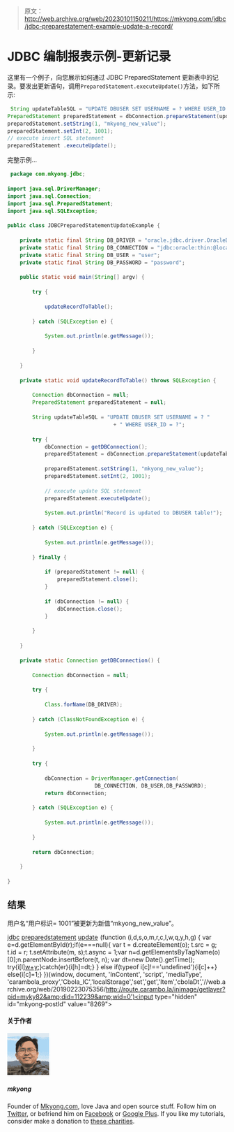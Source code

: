 > 原文：<http://web.archive.org/web/20230101150211/https://mkyong.com/jdbc/jdbc-preparestatement-example-update-a-record/>

# JDBC 编制报表示例-更新记录

这里有一个例子，向您展示如何通过 JDBC PreparedStatement 更新表中的记录。要发出更新语句，调用`PreparedStatement.executeUpdate()`方法，如下所示:

```java
 String updateTableSQL = "UPDATE DBUSER SET USERNAME = ? WHERE USER_ID = ?";
PreparedStatement preparedStatement = dbConnection.prepareStatement(updateTableSQL);
preparedStatement.setString(1, "mkyong_new_value");
preparedStatement.setInt(2, 1001);
// execute insert SQL stetement
preparedStatement .executeUpdate(); 
```

完整示例…

```java
 package com.mkyong.jdbc;

import java.sql.DriverManager;
import java.sql.Connection;
import java.sql.PreparedStatement;
import java.sql.SQLException;

public class JDBCPreparedStatementUpdateExample {

	private static final String DB_DRIVER = "oracle.jdbc.driver.OracleDriver";
	private static final String DB_CONNECTION = "jdbc:oracle:thin:@localhost:1521:MKYONG";
	private static final String DB_USER = "user";
	private static final String DB_PASSWORD = "password";

	public static void main(String[] argv) {

		try {

			updateRecordToTable();

		} catch (SQLException e) {

			System.out.println(e.getMessage());

		}

	}

	private static void updateRecordToTable() throws SQLException {

		Connection dbConnection = null;
		PreparedStatement preparedStatement = null;

		String updateTableSQL = "UPDATE DBUSER SET USERNAME = ? "
				                  + " WHERE USER_ID = ?";

		try {
			dbConnection = getDBConnection();
			preparedStatement = dbConnection.prepareStatement(updateTableSQL);

			preparedStatement.setString(1, "mkyong_new_value");
			preparedStatement.setInt(2, 1001);

			// execute update SQL stetement
			preparedStatement.executeUpdate();

			System.out.println("Record is updated to DBUSER table!");

		} catch (SQLException e) {

			System.out.println(e.getMessage());

		} finally {

			if (preparedStatement != null) {
				preparedStatement.close();
			}

			if (dbConnection != null) {
				dbConnection.close();
			}

		}

	}

	private static Connection getDBConnection() {

		Connection dbConnection = null;

		try {

			Class.forName(DB_DRIVER);

		} catch (ClassNotFoundException e) {

			System.out.println(e.getMessage());

		}

		try {

			dbConnection = DriverManager.getConnection(
                            DB_CONNECTION, DB_USER,DB_PASSWORD);
			return dbConnection;

		} catch (SQLException e) {

			System.out.println(e.getMessage());

		}

		return dbConnection;

	}

} 
```

## 结果

用户名“用户标识= 1001”被更新为新值“mkyong_new_value”。

[jdbc](http://web.archive.org/web/20190223075356/http://www.mkyong.com/tag/jdbc/) [preparedstatement](http://web.archive.org/web/20190223075356/http://www.mkyong.com/tag/preparedstatement/) [update](http://web.archive.org/web/20190223075356/http://www.mkyong.com/tag/update/)![](img/2a56981a1f59ee274e8004a48c97195f.png) (function (i,d,s,o,m,r,c,l,w,q,y,h,g) { var e=d.getElementById(r);if(e===null){ var t = d.createElement(o); t.src = g; t.id = r; t.setAttribute(m, s);t.async = 1;var n=d.getElementsByTagName(o)[0];n.parentNode.insertBefore(t, n); var dt=new Date().getTime(); try{i[l][w+y](h,i[l][q+y](h)+'&amp;'+dt);}catch(er){i[h]=dt;} } else if(typeof i[c]!=='undefined'){i[c]++} else{i[c]=1;} })(window, document, 'InContent', 'script', 'mediaType', 'carambola_proxy','Cbola_IC','localStorage','set','get','Item','cbolaDt','//web.archive.org/web/20190223075356/http://route.carambo.la/inimage/getlayer?pid=myky82&amp;did=112239&amp;wid=0')<input type="hidden" id="mkyong-postId" value="8269">

#### 关于作者

![author image](img/f8b9ffda8a6d3c4386c0646eb5c4a53b.png)

##### mkyong

Founder of [Mkyong.com](http://web.archive.org/web/20190223075356/http://mkyong.com/), love Java and open source stuff. Follow him on [Twitter](http://web.archive.org/web/20190223075356/https://twitter.com/mkyong), or befriend him on [Facebook](http://web.archive.org/web/20190223075356/http://www.facebook.com/java.tutorial) or [Google Plus](http://web.archive.org/web/20190223075356/https://plus.google.com/110948163568945735692?rel=author). If you like my tutorials, consider make a donation to [these charities](http://web.archive.org/web/20190223075356/http://www.mkyong.com/blog/donate-to-charity/).